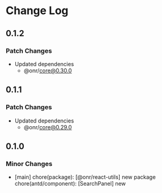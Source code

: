 # Change Log

## 0.1.2

### Patch Changes

- Updated dependencies
  - @onr/core@0.30.0

## 0.1.1

### Patch Changes

- Updated dependencies
  - @onr/core@0.29.0

## 0.1.0

### Minor Changes

- [main] chore(package): [@onr/react-utils] new package
  chore(antd/component): [SearchPanel] new

